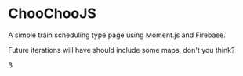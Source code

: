 # ChooChooJS

A simple train scheduling type page using Moment.js and Firebase.

Future iterations will have should include some maps, don't you think?

ß